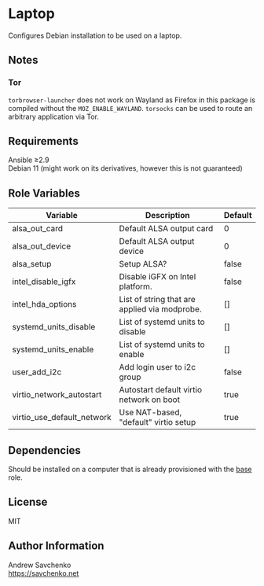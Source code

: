 # Laptop

Configures Debian installation to be used on a laptop. 

## Notes

### Tor

`torbrowser-launcher` does not work on Wayland as Firefox in this package is compiled without the `MOZ_ENABLE_WAYLAND`.
`torsocks` can be used to route an arbitrary application via Tor.

## Requirements

Ansible ≥2.9  
Debian 11 (might work on its derivatives, however this is not guaranteed)

## Role Variables

| Variable                   | Description                                   | Default |
|----------------------------|-----------------------------------------------|---------|
| alsa_out_card              | Default ALSA output card                      | 0       |
| alsa_out_device            | Default ALSA output device                    | 0       |
| alsa_setup                 | Setup ALSA?                                   | false   |
| intel_disable_igfx         | Disable iGFX on Intel platform.               | false   |
| intel_hda_options          | List of string that are applied via modprobe. | []      |
| systemd_units_disable      | List of systemd units to disable              | []      |
| systemd_units_enable       | List of systemd units to enable               | []      |
| user_add_i2c               | Add login user to i2c group                   | false   |
| virtio_network_autostart   | Autostart default virtio network on boot      | true    |
| virtio_use_default_network | Use NAT-based, "default" virtio setup         | true    |


## Dependencies
Should be installed on a computer that is already provisioned with the [base](https://github.com/savchenko/debian/roles/base/README.md) role.

## License
MIT

## Author Information
Andrew Savchenko  
https://savchenko.net
